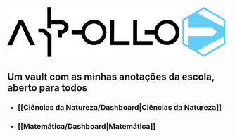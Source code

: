 ![logo](/Assets/Misc/Logo.png)
## Um vault com as minhas anotações da escola, aberto para todos

* ### [[Ciências da Natureza/Dashboard|Ciências da Natureza]]
* ### [[Matemática/Dashboard|Matemática]]

